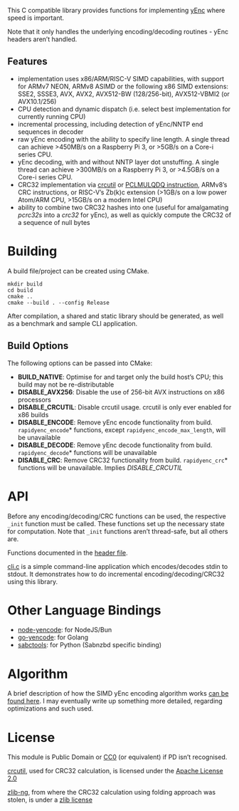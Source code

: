 This C compatible library provides functions for implementing [yEnc](http://www.yenc.org/yenc-draft.1.3.txt) where speed is important.

Note that it only handles the underlying encoding/decoding routines - yEnc headers aren’t handled.

Features
---------

-   implementation uses x86/ARM/RISC-V SIMD capabilities, with support for ARMv7 NEON, ARMv8 ASIMD or the following x86 SIMD extensions: SSE2, SSSE3, AVX, AVX2, AVX512-BW (128/256-bit), AVX512-VBMI2 (or AVX10.1/256)
-   CPU detection and dynamic dispatch (i.e. select best implementation for currently running CPU)
-   incremental processing, including detection of yEnc/NNTP end sequences in decoder
-   raw yEnc encoding with the ability to specify line length. A single thread can achieve \>450MB/s on a Raspberry Pi 3, or \>5GB/s on a Core-i series CPU.
-   yEnc decoding, with and without NNTP layer dot unstuffing. A single thread can achieve \>300MB/s on a Raspberry Pi 3, or \>4.5GB/s on a Core-i series CPU.
-   CRC32 implementation via [crcutil](https://code.google.com/p/crcutil/) or [PCLMULQDQ instruction](http://www.intel.com/content/dam/www/public/us/en/documents/white-papers/fast-crc-computation-generic-polynomials-pclmulqdq-paper.pdf), ARMv8’s CRC instructions, or RISC-V’s Zb(k)c extension (\>1GB/s on a low power Atom/ARM CPU, \>15GB/s on a modern Intel CPU)
-   ability to combine two CRC32 hashes into one (useful for amalgamating *pcrc32s* into a *crc32* for yEnc), as well as quickly compute the CRC32 of a sequence of null bytes

Building
==========

A build file/project can be created using CMake.

```
mkdir build
cd build
cmake ..
cmake --build . --config Release
```

After compilation, a shared and static library should be generated, as well as a benchmark and sample CLI application.

## Build Options

The following options can be passed into CMake:

* **BUILD_NATIVE**: Optimise for and target only the build host’s CPU; this build may not be re-distributable
* **DISABLE_AVX256**: Disable the use of 256-bit AVX instructions on x86 processors
* **DISABLE_CRCUTIL**: Disable crcutil usage. crcutil is only ever enabled for x86 builds
* **DISABLE_ENCODE**: Remove yEnc encode functionality from build. `rapidyenc_encode`* functions, except `rapidyenc_encode_max_length`, will be unavailable
* **DISABLE_DECODE**: Remove yEnc decode functionality from build. `rapidyenc_decode`* functions will be unavailable
* **DISABLE_CRC**: Remove CRC32 functionality from build. `rapidyenc_crc`* functions will be unavailable. Implies *DISABLE_CRCUTIL*

API
===

Before any encoding/decoding/CRC functions can be used, the respective `_init` function must be called. These functions set up the necessary state for computation. Note that `_init` functions aren’t thread-safe, but all others are.

Functions documented in the [header file](rapidyenc.h).

[cli.c](tool/cli.c) is a simple command-line application which encodes/decodes stdin to stdout. It demonstrates how to do incremental encoding/decoding/CRC32 using this library.

# Other Language Bindings

* [node-yencode](https://github.com/animetosho/node-yencode): for NodeJS/Bun
* [go-yencode](https://github.com/mnightingale/go-yencode): for Golang
* [sabctools](https://github.com/sabnzbd/sabctools): for Python (Sabnzbd specific binding)

Algorithm
=========

A brief description of how the SIMD yEnc encoding algorithm works [can be found here](https://github.com/animetosho/node-yencode/issues/4#issuecomment-330025192).
I may eventually write up something more detailed, regarding optimizations and such used.

License
=======

This module is Public Domain or [CC0](https://creativecommons.org/publicdomain/zero/1.0/legalcode) (or equivalent) if PD isn’t recognised.

[crcutil](https://code.google.com/p/crcutil/), used for CRC32 calculation, is licensed under the [Apache License 2.0](http://www.apache.org/licenses/LICENSE-2.0)

[zlib-ng](https://github.com/Dead2/zlib-ng), from where the CRC32 calculation using folding approach was stolen, is under a [zlib license](https://github.com/Dead2/zlib-ng/blob/develop/LICENSE.md)